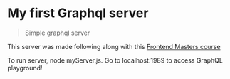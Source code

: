 # My first Graphql server
> Simple graphql server

This server was made following along with this [Frontend Masters course](https://frontendmasters.com/courses/server-graphql-nodejs/)

To run server, node myServer.js. Go to localhost:1989 to access GraphQL playground!